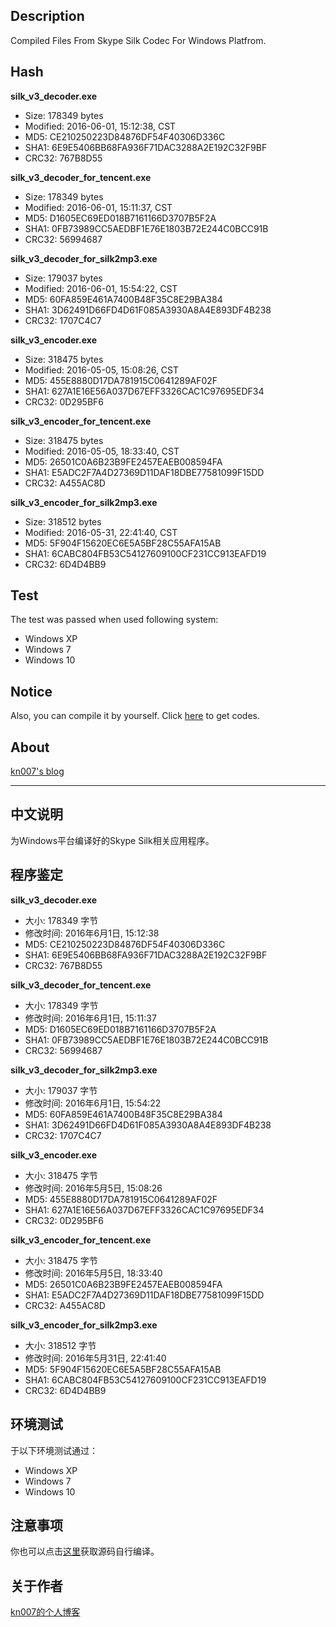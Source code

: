 ## Description
Compiled Files From Skype Silk Codec For Windows Platfrom.

## Hash

<b>silk_v3_decoder.exe</b>
* Size: 178349 bytes
* Modified: 2016-06-01, 15:12:38, CST
* MD5: CE210250223D84876DF54F40306D336C
* SHA1: 6E9E5406BB68FA936F71DAC3288A2E192C32F9BF
* CRC32: 767B8D55

<b>silk_v3_decoder_for_tencent.exe</b>
* Size: 178349 bytes
* Modified: 2016-06-01, 15:11:37, CST
* MD5: D1605EC69ED018B7161166D3707B5F2A
* SHA1: 0FB73989CC5AEDBF1E76E1803B72E244C0BCC91B
* CRC32: 56994687

<b>silk_v3_decoder_for_silk2mp3.exe</b>
* Size: 179037 bytes
* Modified: 2016-06-01, 15:54:22, CST
* MD5: 60FA859E461A7400B48F35C8E29BA384
* SHA1: 3D62491D66FD4D61F085A3930A8A4E893DF4B238
* CRC32: 1707C4C7

<b>silk_v3_encoder.exe</b>
* Size: 318475 bytes
* Modified: 2016-05-05, 15:08:26, CST
* MD5: 455E8880D17DA781915C0641289AF02F
* SHA1: 627A1E16E56A037D67EFF3326CAC1C97695EDF34
* CRC32: 0D295BF6

<b>silk_v3_encoder_for_tencent.exe</b>
* Size: 318475 bytes
* Modified: 2016-05-05, 18:33:40, CST
* MD5: 26501C0A6B23B9FE2457EAEB008594FA
* SHA1: E5ADC2F7A4D27369D11DAF18DBE77581099F15DD
* CRC32: A455AC8D

<b>silk_v3_encoder_for_silk2mp3.exe</b>
* Size: 318512 bytes
* Modified: 2016-05-31, 22:41:40, CST
* MD5: 5F904F15620EC6E5A5BF28C55AFA15AB
* SHA1: 6CABC804FB53C54127609100CF231CC913EAFD19
* CRC32: 6D4D4BB9

## Test

The test was passed when used following system:
* Windows XP
* Windows 7
* Windows 10

## Notice

Also, you can compile it by yourself. Click [here](https://github.com/kn007/silk-v3-decoder/tree/master/silk) to get codes.

## About

[kn007's blog](https://kn007.net) 

***

## 中文说明
为Windows平台编译好的Skype Silk相关应用程序。

## 程序鉴定

<b>silk_v3_decoder.exe</b>
* 大小: 178349 字节
* 修改时间: 2016年6月1日, 15:12:38
* MD5: CE210250223D84876DF54F40306D336C
* SHA1: 6E9E5406BB68FA936F71DAC3288A2E192C32F9BF
* CRC32: 767B8D55

<b>silk_v3_decoder_for_tencent.exe</b>
* 大小: 178349 字节
* 修改时间: 2016年6月1日, 15:11:37
* MD5: D1605EC69ED018B7161166D3707B5F2A
* SHA1: 0FB73989CC5AEDBF1E76E1803B72E244C0BCC91B
* CRC32: 56994687

<b>silk_v3_decoder_for_silk2mp3.exe</b>
* 大小: 179037 字节
* 修改时间: 2016年6月1日, 15:54:22
* MD5: 60FA859E461A7400B48F35C8E29BA384
* SHA1: 3D62491D66FD4D61F085A3930A8A4E893DF4B238
* CRC32: 1707C4C7

<b>silk_v3_encoder.exe</b>
* 大小: 318475 字节
* 修改时间: 2016年5月5日, 15:08:26
* MD5: 455E8880D17DA781915C0641289AF02F
* SHA1: 627A1E16E56A037D67EFF3326CAC1C97695EDF34
* CRC32: 0D295BF6

<b>silk_v3_encoder_for_tencent.exe</b>
* 大小: 318475 字节
* 修改时间: 2016年5月5日, 18:33:40
* MD5: 26501C0A6B23B9FE2457EAEB008594FA
* SHA1: E5ADC2F7A4D27369D11DAF18DBE77581099F15DD
* CRC32: A455AC8D

<b>silk_v3_encoder_for_silk2mp3.exe</b>
* 大小: 318512 字节
* 修改时间: 2016年5月31日, 22:41:40
* MD5: 5F904F15620EC6E5A5BF28C55AFA15AB
* SHA1: 6CABC804FB53C54127609100CF231CC913EAFD19
* CRC32: 6D4D4BB9

## 环境测试

于以下环境测试通过：
* Windows XP
* Windows 7
* Windows 10

## 注意事项

你也可以点击[这里](https://github.com/kn007/silk-v3-decoder/tree/master/silk)获取源码自行编译。

## 关于作者

[kn007的个人博客](https://kn007.net) 
